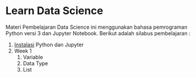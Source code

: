 # Learn Data Science
Materi Pembelajaran Data Science ini menggunakan bahasa pemrograman Python versi 3 dan Jupyter Notebook. Berikut adalah silabus pembelajaran :

1. [Instalasi](http://www.google.fr/) Python dan Jupyter 
2. Week 1
    1. Variable
    2. Data Type
    3. List
